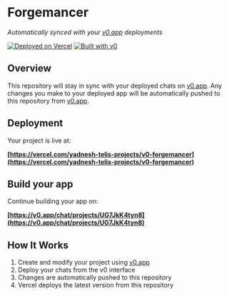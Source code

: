 # Forgemancer

*Automatically synced with your [v0.app](https://v0.app) deployments*

[![Deployed on Vercel](https://img.shields.io/badge/Deployed%20on-Vercel-black?style=for-the-badge&logo=vercel)](https://vercel.com/yadnesh-telis-projects/v0-forgemancer)
[![Built with v0](https://img.shields.io/badge/Built%20with-v0.app-black?style=for-the-badge)](https://v0.app/chat/projects/UG7JkK4tyn8)

## Overview

This repository will stay in sync with your deployed chats on [v0.app](https://v0.app).
Any changes you make to your deployed app will be automatically pushed to this repository from [v0.app](https://v0.app).

## Deployment

Your project is live at:

**[https://vercel.com/yadnesh-telis-projects/v0-forgemancer](https://vercel.com/yadnesh-telis-projects/v0-forgemancer)**

## Build your app

Continue building your app on:

**[https://v0.app/chat/projects/UG7JkK4tyn8](https://v0.app/chat/projects/UG7JkK4tyn8)**

## How It Works

1. Create and modify your project using [v0.app](https://v0.app)
2. Deploy your chats from the v0 interface
3. Changes are automatically pushed to this repository
4. Vercel deploys the latest version from this repository